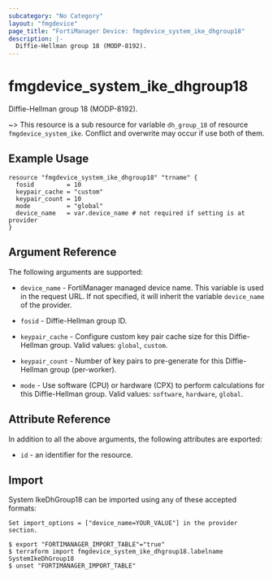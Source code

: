```yaml
---
subcategory: "No Category"
layout: "fmgdevice"
page_title: "FortiManager Device: fmgdevice_system_ike_dhgroup18"
description: |-
  Diffie-Hellman group 18 (MODP-8192).
---
```


# fmgdevice_system_ike_dhgroup18
Diffie-Hellman group 18 (MODP-8192).

~> This resource is a sub resource for variable `dh_group_18` of resource `fmgdevice_system_ike`. Conflict and overwrite may occur if use both of them.



## Example Usage

```hcl
resource "fmgdevice_system_ike_dhgroup18" "trname" {
  fosid         = 10
  keypair_cache = "custom"
  keypair_count = 10
  mode          = "global"
  device_name   = var.device_name # not required if setting is at provider
}
```

## Argument Reference


The following arguments are supported:

* `device_name` - FortiManager managed device name. This variable is used in the request URL. If not specified, it will inherit the variable `device_name` of the provider.

* `fosid` - Diffie-Hellman group ID.
* `keypair_cache` - Configure custom key pair cache size for this Diffie-Hellman group. Valid values: `global`, `custom`.

* `keypair_count` - Number of key pairs to pre-generate for this Diffie-Hellman group (per-worker).
* `mode` - Use software (CPU) or hardware (CPX) to perform calculations for this Diffie-Hellman group. Valid values: `software`, `hardware`, `global`.



## Attribute Reference

In addition to all the above arguments, the following attributes are exported:
* `id` - an identifier for the resource.

## Import

System IkeDhGroup18 can be imported using any of these accepted formats:
```
Set import_options = ["device_name=YOUR_VALUE"] in the provider section.

$ export "FORTIMANAGER_IMPORT_TABLE"="true"
$ terraform import fmgdevice_system_ike_dhgroup18.labelname SystemIkeDhGroup18
$ unset "FORTIMANAGER_IMPORT_TABLE"
```

